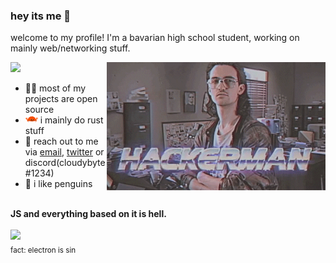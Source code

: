### hey its me 👋
welcome to my profile! I'm a bavarian high school student, working on mainly web/networking stuff.

<a href="https://github.com/cloudybyte?tab=repositories">
  <img src="https://badges.pufler.dev/repos/cloudybyte?style=appveyor&logo=github">
</a>

<img src="./hackerman.gif" align=right height="auto" width="350vw">
<!-- really professional spacer -->
<br>


- 👨‍💻 most of my projects are open source
- <img src="ferris.svg" height="auto" width="20vw"> i mainly do rust stuff 
- 📨 reach out to me via [email](mailto:hi@cloudybyte.net), [twitter](https://twitter.com/cloudybyte) or discord(cloudybyte#1234)
- 🐧 i like penguins


<br><strong>JS and everything based on it is hell.</strong>
<br><br>
<img src="https://github-readme-stats.vercel.app/api?username=cloudybyte&show_icons=true&locale=en&theme=cobalt"><br>
<sub>fact: electron is sin</sub>